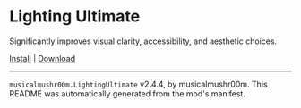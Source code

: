 # Lighting Ultimate

Significantly improves visual clarity, accessibility, and aesthetic choices.

[Install](https://hitman-resources.netlify.app/smf-install-link/https://github.com/team-mushroom/lighting-ultimate/releases/latest/download/mod.framework.zip) | [Download](https://github.com/team-mushroom/lighting-ultimate/releases/latest/download/mod.framework.zip)

---

`musicalmushr00m.LightingUltimate` v2.4.4, by musicalmushr00m. This README was automatically generated from the mod's manifest.
